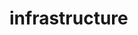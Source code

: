 # infrastructure

<!-- BEGINNING OF PRE-COMMIT-TERRAFORM DOCS HOOK -->
<!-- END OF PRE-COMMIT-TERRAFORM DOCS HOOK -->